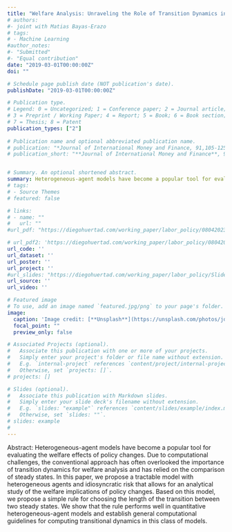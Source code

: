 ```yaml
---
title: "Welfare Analysis: Unraveling the Role of Transition Dynamics in Heterogeneous Agent Models"
# authors:
#- joint with Matias Bayas-Erazo
# tags:
# - Machine Learning
#author_notes:
#- "Submitted"
#- "Equal contribution"
date: "2019-03-01T00:00:00Z"
doi: ""

# Schedule page publish date (NOT publication's date).
publishDate: "2019-03-01T00:00:00Z"

# Publication type.
# Legend: 0 = Uncategorized; 1 = Conference paper; 2 = Journal article;
# 3 = Preprint / Working Paper; 4 = Report; 5 = Book; 6 = Book section;
# 7 = Thesis; 8 = Patent
publication_types: ["2"]
 
# Publication name and optional abbreviated publication name.
# publication: "*Journal of International Money and Finance, 91,105-125*"
# publication_short: "**Journal of International Money and Finance**, 91,105-125"


# Summary. An optional shortened abstract.
summary: Heterogeneous-agent models have become a popular tool for evaluating the welfare effects of policy changes. Due to computational challenges, the conventional approach has often overlooked the importance of transition dynamics for welfare analysis and has relied on the comparison of steady states. In this paper, we propose a tractable model with heterogeneous agents and idiosyncratic risk that allows for an analytical study of the welfare implications of policy changes. Based on this model, we propose a simple rule for choosing the length of the transition between two steady states. We show that the rule performs well in quantitative heterogeneous-agent models and establish general computational guidelines for computing transitional dynamics in this class of models. 
# tags:
# - Source Themes
# featured: false

# links:
# - name: ""
#   url: ""
#url_pdf: "https://diegohuertad.com/working_paper/labor_policy/08042023_The_Political_Economy_of_Labor_Policy.pdf"

# url_pdf2: 'https://diegohuertad.com/working_paper/labor_policy/08042023_The_Political_Economy_of_Labor_Policy.pdf'
url_code: ''
url_dataset: ''
url_poster: ''
url_project: ''
#url_slides: "https://diegohuertad.com/working_paper/labor_policy/Slides_Macro_lunch_NU.pdf"
url_source: ''
url_video: ''

# Featured image
# To use, add an image named `featured.jpg/png` to your page's folder. 
image:
  caption: 'Image credit: [**Unsplash**](https://unsplash.com/photos/jdD8gXaTZsc)'
  focal_point: ""
  preview_only: false

# Associated Projects (optional).
#   Associate this publication with one or more of your projects.
#   Simply enter your project's folder or file name without extension.
#   E.g. `internal-project` references `content/project/internal-project/index.md`.
#   Otherwise, set `projects: []`.
# projects: []

# Slides (optional).
#   Associate this publication with Markdown slides.
#   Simply enter your slide deck's filename without extension.
#   E.g. `slides: "example"` references `content/slides/example/index.md`.
#   Otherwise, set `slides: ""`.
# slides: example
#
---
```





Abstract: Heterogeneous-agent models have become a popular tool for evaluating the welfare effects of policy changes. Due to computational challenges, the conventional approach has often overlooked the importance of transition dynamics for welfare analysis and has relied on the comparison of steady states. In this paper, we propose a tractable model with heterogeneous agents and idiosyncratic risk that allows for an analytical study of the welfare implications of policy changes. Based on this model, we propose a simple rule for choosing the length of the transition between two steady states. We show that the rule performs well in quantitative heterogeneous-agent models and establish general computational guidelines for computing transitional dynamics in this class of models. 
